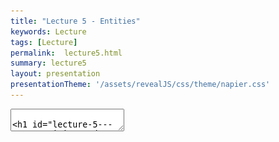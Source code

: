 ```yaml
---
title: "Lecture 5 - Entities"
keywords: Lecture
tags: [Lecture]
permalink:  lecture5.html
summary: lecture5
layout: presentation
presentationTheme: '/assets/revealJS/css/theme/napier.css' 
---
```

<section data-markdown data-separator="^\n---\n$" data-separator-vertical="^\n--\n$">
<textarea data-template>

# Lecture 5 -  Game Entities and Entity Management
### SET09121 - Games Engineering

<br><br>
Leni Le Goff
<br>


School of Computing. Edinburgh Napier University


---

# Recommended Reading

Game Design Workshop. 3rd Edition. Fullerton (2014).

- Read Chapter 5 on System Dynamics.

 ![image](assets/images/gdw_book.jpg)


---

# Review - System Dynamics

- Last lecture we examined systems and how games can be viewed as systems.
- We incorporated our existing Formal Elements of game design into a system. <!-- .element: class="fragment" -->
- We also showed how we can define a game as a system, and some of the similarities with software development. <!-- .element: class="fragment" -->
- In this lecture we will go into detail about how we can use this model to develop our game objects. <!-- .element: class="fragment" -->
- What were the parts of a system we defined? <!-- .element: class="fragment" -->


---

# Review - Objects

- A system is made up of a collection of objects.
 - Examples: Mario, mushroom, blocks.
- Objects are the key component of interest - from a game point of view we want to work at the level of objects.


![image](assets/images/mario.jpg) <!-- .element width="70%"  -->


---

# Review - Properties

- Objects will have properties associated with them.
- The properties determine the values associated with individual objects.
- Examples include: health; armour; position; etc.

 ![image](assets/images/witcher3.jpg) <!-- .element width="70%"  -->


---

# Review - Behaviours

- Objects also have behaviours which define what actions an object performs.
 - In object-orientation we call these behaviours methods.
- Example behaviours include: jumping; running; shooting; etc.

![image](assets/images/minecraft.jpg) <!-- .element width="70%"  -->


---

# Review - Relationships

- The most difficult aspect of a system to define is the relationship between the objects.
- Relationships allow the objects to interact and therefore provide a more complex system. <!-- .element: class="fragment" -->
 - Remember Tic-Tac-Toe versus chess.
- From a game point of view relationships can include: <!-- .element: class="fragment" -->
 - Position of a character in the game world. <!-- .element: class="fragment" -->
 - The type of weapon the character currently holds. <!-- .element: class="fragment" -->
 - The enemy the character is currently attacking. <!-- .element: class="fragment" -->
 - The armour the enemy is currently wearing. <!-- .element: class="fragment" -->
 - How the weapon reacts to that type of armour. <!-- .element: class="fragment" -->


---

# Examples - Entities


---

# Example Game - Starcraft II 

<iframe width="760" height="515" src="https://www.youtube.com/embed/yaqeZ9Snt4E" frameborder="0" allow="autoplay; encrypted-media; picture-in-picture" allowfullscreen></iframe>


---

# Engineering a Game - Objects as Entities
- The first thing to do when considering Starcraft II as a system is to consider the objects.
 - Soldiers. <!-- .element: class="fragment" -->
 - Vehicles. <!-- .element: class="fragment" -->
 - Buildings. <!-- .element: class="fragment" -->
 - Scenery. <!-- .element: class="fragment" -->
 - etc. <!-- .element: class="fragment" -->
- We need a simple method to think of these objects so we can manage and control them. <!-- .element: class="fragment" -->


To do this we will define a basic <!-- .element: class="fragment" -->`entity` class.


---

# Example Game - Pong 

![image](assets/images/pong.gif)


---

# Properties of a Pong Entity

- What do you see in Pong?
 - What are the objects/entities involved in Pong? <!-- .element: class="fragment" -->
- What are the attributes/properties of these entities? <!-- .element: class="fragment" -->
- What are the common properties across all the entities? <!-- .element: class="fragment" -->


---

# The Properties of a Basic Entity

- We can identify four basic properties of a game entity.
- Position of the object in the game world. <!-- .element: class="fragment" -->
    - Store as a 2-dimensional or 3-dimensional vector. <!-- .element: class="fragment" -->
- A graphic representing the entity. <!-- .element: class="fragment" -->
    - Texture for 2D game. <!-- .element: class="fragment" -->
    - Geometry for 3D game. <!-- .element: class="fragment" -->
- We also need basic state information of the entity. <!-- .element: class="fragment" -->
    - We need a flag to indicate if the game entity is active/updatable: alive. <!-- .element: class="fragment" -->
    - We also need a flag to indicate if the entity is visible: visible. <!-- .element: class="fragment" -->


---

# Possible Other Properties

- There are numerous other properties a game entity could have:
    - Velocity.
    - Sound effect.
    - Hit points.
    - etc.
- The key is to keep the game entity abstract and simple. <!-- .element: class="fragment" -->
- We can extend the entity class using inheritance or composition. <!-- .element: class="fragment" -->


---

# Back to Pong - Behaviours

- What sort of behaviours do the Pong entities have?
    - What actions do they perform during the game?
- Are there any similarities between these behaviours?

 ![image](assets/images/pong.gif)


---

<!-- .slide: class="split" -->
# Think About the Game

- What are the main stages that a game goes through?
 - Initialise.
 - Load Content.
 - Update.
 - Render.
 - Shutdown.

- From an entity point of view we can operate on the same basic principles.

![image](assets/images/gameloop.png) <!-- .element height="750px"  -->


---

# An Entity's Behaviours

- We will have four key behaviours for a game entity.
 - <!-- .element: class="fragment" --> **Initialise** - will be managed by the constructor of the entity.
 - <!-- .element: class="fragment" --> **Update** - will update the game entity based on its logic. 
 - <!-- .element: class="fragment" --> **Render** - will display the game entity on the screen.
 - <!-- .element: class="fragment" --> **Destructor** - will shutdown/destroy the entity.

- There are numerous other methods possible: <!-- .element: class="fragment" -->
    - Detect collision. <!-- .element: class="fragment" -->
    - Update AI. <!-- .element: class="fragment" -->
    - Update physics. <!-- .element: class="fragment" -->


---


# Back to System Dynamics

- From a system point of view, we need to define the following:
- Objects / Entities
- Object Properties
 - Abstract level - position, graphic, alive, visible.
- Object Behaviours
 - Abstract level - constructor, update, render, destructor.
- Relationships between Objects.
 - More on this shortly.
- Interaction with the system.
 - External system control - not modelled.

---

# Our Entity Class

![image](assets/images/entity.png) 


---

# Managing Entities


---

# Managing Entities

- Our game will have multiple entities within it.
    - Player controlled characters.
    - Computer controlled characters.
    - Pick-ups.
    - Scenery
- We need some method of managing all these entities without putting
    too much thought into it.

---

# Managing Entities
Games have lots of Entities

![image](assets/images/factorio.jpg) 


---

# Data Structure Approach

- The simplest method: use a suitable data structure. <!-- .element: class="fragment" -->
    - Array, vector, list, or map. <!-- .element: class="fragment" -->
- Then we can just tell them all to update and draw as required. <!-- .element: class="fragment" -->
    - For each entity in the list call Update(). <!-- .element: class="fragment" -->
    - For each entity in the list call Render(). <!-- .element: class="fragment" -->
- However, this has limitations. <!-- .element: class="fragment" -->
    - How do we find a single entity in the list? <!-- .element: class="fragment" -->
    - How do we add or remove entities to/from the list if we want to? <!-- .element: class="fragment" -->
    - How do we access this list throughout the program? <!-- .element: class="fragment" -->
- Therefore we will adopt a software engineering approach to tackle this problem: we'll use a manager class. <!-- .element: class="fragment" -->



---

# Software Engineering Approach

- By using a manager class we can: <!-- .element: class="fragment" --> 
    - Manage the logic of our application in discrete parts, each with their own responsibility. <!-- .element: class="fragment" -->
    - Manage access to our collection of entities. <!-- .element: class="fragment" -->
    - Allow communication between the entities. <!-- .element: class="fragment" -->


---

# Defining our Manager Class
![image](assets/images/entity_manager.png)


---

# Summary


---

# Summary

- Think about the elements of your game as a collection of entities game objects.
    - Use the entity base class.
    - Add required properties.
    - Add required behaviours.
    - Add required relationships.
    - Add the entity to the game world.

- By using an entity based approach and a manager we can focus on individual entity behaviours.
